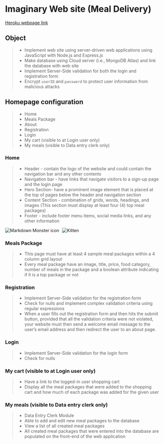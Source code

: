 # Imaginary Web site (Meal Delivery)
[Heroku webpage link](https://evening-badlands-62985.herokuapp.com/)

## Object
>* Implement web site using server-driven web applications using JavaScript with Node.js and Express.js
>* Make database using Cloud server (i.e., MongoDB Atlas) and link the database with web site
>* Implement Server-Side validation for both the login and registration form
>* Encrypt `userID` and `password` to protect user information from malicious attacks

## Homepage configuration
>* Home
>* Meals Package
>* About
>* Registration
>* Login
>* My cart (visible to at Login user only)
>* My meals (visible to Data entry clerk only)

### Home
>* Header - contain the logo of the website and could contain the navigation bar and any other contents 
>* Navigation bar - have links that navigate visitors to a sign-up page and the login page
>* Hero Section- have a prominent image element that is placed at the top of pages below the header and navigation section
>* Content Section - combination of grids, words, headings, and images (This section must display at least four (4) top meal packages)
>* Footer - include footer menu items, social media links, and any other information
<img src="C:\Users\k\Pictures\home.JPG" alt="Markdown Monster icon" style="float: left; margin-right: 10px;" />

![Kitten](/Users/k/Pictures/home.JPG "A cute kitten")
     
### Meals Package
>* This page must have at least 4 sample meal packages within a 4 column grid layout
>* Every meal package have an image, title, price, food category, number of meals in the package and a boolean attribute indicating if it is a top package or not 
### Registration
>* Implement Server-Side validation for the registration form
>* Check for nulls and implement complex validation criteria using regular expressions
>* When a user fills out the registration form and then hits the submit button, provided that all the validation criteria were not violated, your website must then send a welcome email message to the user’s email address and then redirect the user to an about page. 
### Login
>* Implement Server-Side validation for the login form
>* Check for nulls 
### My cart (visible to at Login user only)
>* Have a link to the logged-in user shopping cart
>* Display all the meal packages that were added to the shopping cart and how much of each package was added for the given user
### My meals (visible to Data entry clerk only)
>* Data Entry Clerk Module
>* Able to add and edit new meal packages to the database
>* View a list of all created meal packages
>* All created meal packages that were entered into the database are populated on the front-end of the web application
